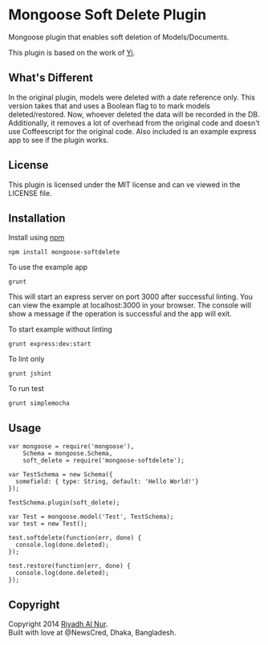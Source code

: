 Mongoose Soft Delete Plugin
============================

Mongoose plugin that enables soft deletion of Models/Documents.  

This plugin is based on the work of [Yi](https://github.com/yi).  

## What's Different  
In the original plugin, models were deleted with a date reference only. This version takes that and uses a Boolean flag to to mark models deleted/restored. Now, whoever deleted the data will be recorded in the DB. Additionally, it removes a lot of overhead from the original code and doesn't use Coffeescript for the original code. Also included is an example express app to see if the plugin works.  

## License  
This plugin is licensed under the MIT license and can ve viewed in the LICENSE file.  

## Installation  
Install using [npm](https://npmjs.org)  
```
npm install mongoose-softdelete
```  

To use the example app  
```
grunt
```  

This will start an express server on port 3000 after successful linting. You can view the example at localhost:3000 in your browser. The console will show a message if the operation is successful and the app will exit.

To start example without linting
```
grunt express:dev:start
```  

To lint only
```
grunt jshint
```  

To run test
```
grunt simplemocha
```

## Usage 
```
var mongoose = require('mongoose'),
    Schema = mongoose.Schema,
    soft_delete = require('mongoose-softdelete');

var TestSchema = new Schema({
  somefield: { type: String, default: 'Hello World!'}
});

TestSchema.plugin(soft_delete);

var Test = mongoose.model('Test', TestSchema);
var test = new Test();

test.softdelete(function(err, done) {
  console.log(done.deleted);
});

test.restore(function(err, done) {
  console.log(done.deleted);
});  

```  

## Copyright  
Copyright 2014 [Riyadh Al Nur](https://github.com/riyadhalnur).  
Built with love at @NewsCred, Dhaka, Bangladesh.
